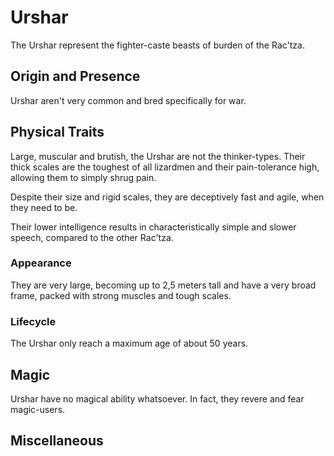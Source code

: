 # Urshar
The Urshar represent the fighter-caste beasts of burden of the Rac'tza. 

## Origin and Presence
Urshar aren't very common and bred specifically for war. 

## Physical Traits
Large, muscular and brutish, the Urshar are not the thinker-types. Their thick scales are the toughest of all lizardmen and their pain-tolerance high, allowing them to simply shrug pain. 

Despite their size and rigid scales, they are deceptively fast and agile, when they need to be. 

Their lower intelligence results in characteristically simple and slower speech, compared to the other Rac'tza. 

### Appearance
They are very large, becoming up to 2,5 meters tall and have a very broad frame, packed with strong muscles and tough scales. 

### Lifecycle
The Urshar only reach a maximum age of about 50 years. 

## Magic
Urshar have no magical ability whatsoever. In fact, they revere and fear magic-users. 

## Miscellaneous
